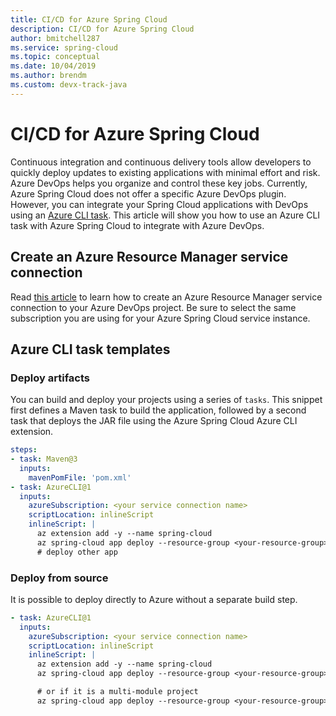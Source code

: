 ```yaml
---
title: CI/CD for Azure Spring Cloud
description: CI/CD for Azure Spring Cloud
author: bmitchell287
ms.service: spring-cloud
ms.topic: conceptual
ms.date: 10/04/2019
ms.author: brendm
ms.custom: devx-track-java
---
```


# CI/CD for Azure Spring Cloud

Continuous integration and continuous delivery tools allow developers to quickly deploy updates to existing applications with minimal effort and risk. Azure DevOps helps you organize and control these key jobs. Currently, Azure Spring Cloud does not offer a specific Azure DevOps plugin.  However, you can integrate your Spring Cloud applications with DevOps using an [Azure CLI task](https://docs.microsoft.com/azure/devops/pipelines/tasks/deploy/azure-cli?view=azure-devops). This article will show you how to use an Azure CLI task with Azure Spring Cloud to integrate with Azure DevOps.

## Create an Azure Resource Manager service connection

Read [this article](https://docs.microsoft.com/azure/devops/pipelines/library/connect-to-azure?view=azure-devops) to learn how to create an Azure Resource Manager service connection to your Azure DevOps project. Be sure to select the same subscription you are using for your Azure Spring Cloud service instance.

## Azure CLI task templates

### Deploy artifacts

You can build and deploy your projects using a series of `tasks`. This snippet first defines a Maven task to build the application, followed by a second task that deploys the JAR file using the Azure Spring Cloud Azure CLI extension.

```yaml
steps:
- task: Maven@3
  inputs:
    mavenPomFile: 'pom.xml'
- task: AzureCLI@1
  inputs:
    azureSubscription: <your service connection name>
    scriptLocation: inlineScript
    inlineScript: |
      az extension add -y --name spring-cloud
      az spring-cloud app deploy --resource-group <your-resource-group> --service <your-spring-cloud-service> --name <app-name> --jar-path ./target/your-result-jar.jar
      # deploy other app
```

### Deploy from source

It is possible to deploy directly to Azure without a separate build step.

```yaml
- task: AzureCLI@1
  inputs:
    azureSubscription: <your service connection name>
    scriptLocation: inlineScript
    inlineScript: |
      az extension add -y --name spring-cloud
      az spring-cloud app deploy --resource-group <your-resource-group> --service <your-spring-cloud-service> --name <app-name>

      # or if it is a multi-module project
      az spring-cloud app deploy --resource-group <your-resource-group> --service <your-spring-cloud-service> --name <app-name> --target-module relative/path/to/module
```
